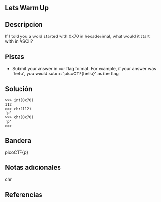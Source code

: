 ## Lets Warm Up

## Descripcion
If I told you a word started with 0x70 in hexadecimal, what would it start with in ASCII?

## Pistas
- Submit your answer in our flag format. For example, if your answer was 'hello', you would submit 'picoCTF{hello}' as the flag


## Solución

```
>>> int(0x70)
112
>>> chr(112)
'p'
>>> chr(0x70)
'p'
>>> 
```

## Bandera
picoCTF{p}

## Notas adicionales
chr

## Referencias